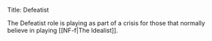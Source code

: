 Title: Defeatist

The Defeatist role is playing as part of a crisis for those that normally believe in playing [[NF-f|The Idealist]].
